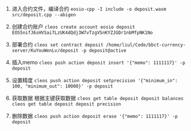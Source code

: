 1. 进入合约文件，编译合约
`eosio-cpp -I include -o deposit.wasm src/deposit.cpp --abigen`

2. 创建合约账户
`cleos create account eosio deposit EOS5nifJ6sHVSai7LzUK4dQdj3W7vTzgVSnKYZJGDr1nbMfpNK1No`

3. 部署合约
`cleos set contract deposit /home/liul/Code/bbct-currency-server/KuYouWenLv/deposit -p deposit@active`

4. 插入memo
`cleos push action deposit insert '{"memo": 1111117}' -p deposit`

5. 设置精度
`cleos push action deposit setprecision '{"minimum_in": 100, "minimum_out": 10000}' -p deposit`

6. 获取数据
根据主键获取数据
`cleos get table deposit deposit balances`
`cleos get table deposit deposit precision`

7. 删除数据
`cleos push action deposit erase '{"memo": 1111117}' -p deposit`
